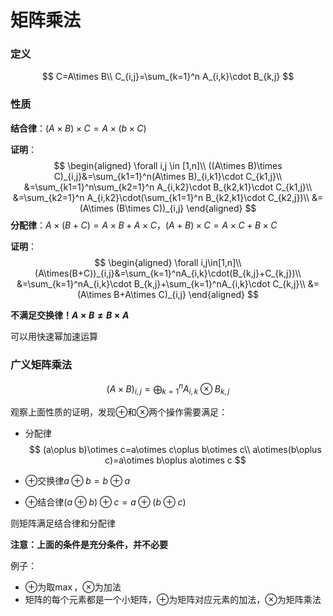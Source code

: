 # 矩阵乘法

### 定义

$$
C=A\times B\\
C_{i,j}=\sum_{k=1}^n A_{i,k}\cdot B_{k,j}
$$

### 性质

**结合律**：$(A\times B)\times C=A\times (b\times C)$

**证明**：
$$
\begin{aligned}
\forall i,j \in [1,n]\\
((A\times B)\times C)_{i,j}&=\sum_{k1=1}^n(A\times B)_{i,k1}\cdot C_{k1,j}\\
&=\sum_{k1=1}^n\sum_{k2=1}^n A_{i,k2}\cdot B_{k2,k1}\cdot C_{k1,j}\\
&=\sum_{k2=1}^n A_{i,k2}\cdot(\sum_{k1=1}^n B_{k2,k1}\cdot C_{k2,j})\\
&=(A\times (B\times C))_{i,j}
\end{aligned}
$$
**分配律**：$A\times (B+C)=A\times B+A\times C$，$(A+B)\times C=A\times C+B\times C$

**证明**：
$$
\begin{aligned}
\forall i,j\in[1,n]\\
(A\times(B+C))_{i,j}&=\sum_{k=1}^nA_{i,k}\cdot(B_{k,j}+C_{k,j})\\
&=\sum_{k=1}^nA_{i,k}\cdot B_{k,j}+\sum_{k=1}^nA_{i,k}\cdot C_{k,j}\\
&=(A\times B+A\times C)_{i,j}
\end{aligned}
$$


**不满足交换律！$A\times B\neq B\times A$**

可以用快速幂加速运算

### 广义矩阵乘法

$$
(A\times B)_{i,j}=\bigoplus_{k=1}^{n} A_{i,k}\otimes B_{k,j}
$$

观察上面性质的证明，发现$\oplus$和$\otimes$两个操作需要满足：

- 分配律
    $$
    (a\oplus b)\otimes c=a\otimes c\oplus b\otimes c\\
    a\otimes(b\oplus c)=a\otimes b\oplus a\otimes c
    $$

- $\oplus$交换律$a\oplus b=b\oplus a$

- $\oplus$结合律$(a\oplus b)\oplus c=a\oplus(b\oplus c)$

则矩阵满足结合律和分配律

**注意：上面的条件是充分条件，并不必要**

例子：

- $\oplus$为取$\max$，$\otimes$为加法
- 矩阵的每个元素都是一个小矩阵，$\oplus$为矩阵对应元素的加法，$\otimes$为矩阵乘法